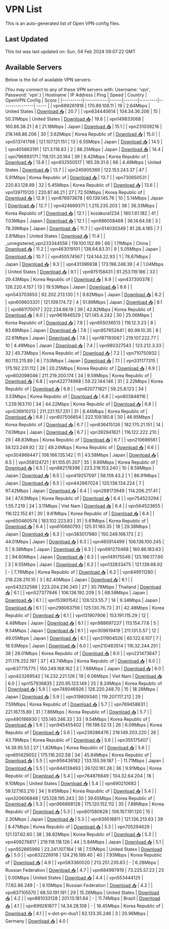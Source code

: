 # VPN List

This is an auto-generated list of Open VPN config files.

## Last Updated

This list was last updated on: Sun, 04 Feb 2024 09:07:22 GMT.

## Available Servers

Below is the list of available VPN servers:

(You may connect to any of these VPN servers with: Username: 'vpn', Password: 'vpn'.)
| Hostname | IP Address | Ping | Speed | Country | OpenVPN Config | Score |
|----------|------------|------|-------|---------|----------------| ----- |
| vpn689261918 | 170.89.108.11 | 19 | 2.64Mbps | United States | [Download 📥](./configs/server_0_US.ovpn) | 20.7 |
| vpn634440614 | 104.34.36.206 | 15 | 50.31Mbps | United States | [Download 📥](./configs/server_1_US.ovpn) | 19.8 |
| vpn149833068 | 160.86.38.21 | 8 | 21.18Mbps | Japan | [Download 📥](./configs/server_2_JP.ovpn) | 15.1 |
| vpn231039216 | 218.148.86.206 | 30 | 3.62Mbps | Korea Republic of | [Download 📥](./configs/server_3_KR.ovpn) | 15.0 |
| vpn513741798 | 121.107.121.151 | 13 | 6.55Mbps | Japan | [Download 📥](./configs/server_4_JP.ovpn) | 14.5 |
| vpn405863191 | 121.3.118.83 | 2 | 88.25Mbps | Japan | [Download 📥](./configs/server_5_JP.ovpn) | 14.4 |
| vpn796993171 | 118.131.20.164 | 39 | 6.42Mbps | Korea Republic of | [Download 📥](./configs/server_6_KR.ovpn) | 13.8 |
| vpn932550517 | 185.39.31.6 | 66 | 4.49Mbps | United States | [Download 📥](./configs/server_7_US.ovpn) | 13.7 |
| vpn245905369 | 122.153.243.37 | 47 | 5.91Mbps | Korea Republic of | [Download 📥](./configs/server_8_KR.ovpn) | 13.7 |
| vpn730650531 | 220.83.128.89 | 32 | 5.45Mbps | Korea Republic of | [Download 📥](./configs/server_9_KR.ovpn) | 13.6 |
| vpn139715120 | 220.87.46.21 | 27 | 72.50Mbps | Korea Republic of | [Download 📥](./configs/server_10_KR.ovpn) | 12.9 |
| vpn876973678 | 60.139.145.76 | 10 | 5.14Mbps | Japan | [Download 📥](./configs/server_11_JP.ovpn) | 12.7 |
| vpn424669371 | 1.215.235.203 | 38 | 36.33Mbps | Korea Republic of | [Download 📥](./configs/server_12_KR.ovpn) | 12.1 |
| kozakura1234 | 180.1.61.182 | 41 | 7.03Mbps | Japan | [Download 📥](./configs/server_13_JP.ovpn) | 12.1 |
| vpn986058468 | 36.14.64.58 | 3 | 78.39Mbps | Japan | [Download 📥](./configs/server_14_JP.ovpn) | 11.7 |
| vpn514030349 | 81.28.4.185 | 7 | 2.81Mbps | United States | [Download 📥](./configs/server_15_US.ovpn) | 11.4 |
| _unregistered_vpn233344556 | 119.100.152.89 | 66 | 1.11Mbps | China | [Download 📥](./configs/server_16_CN.ovpn) | 11.2 |
| vpn463019101 | 138.64.83.31 | 9 | 5.05Mbps | Japan | [Download 📥](./configs/server_17_JP.ovpn) | 10.7 |
| vpn450574567 | 124.144.22.93 | 1 | 78.67Mbps | Japan | [Download 📥](./configs/server_18_JP.ovpn) | 9.3 |
| vpn431396938 | 173.198.248.39 | 4 | 1.04Mbps | United States | [Download 📥](./configs/server_19_US.ovpn) | 9.1 |
| vpn975158431 | 61.253.119.186 | 33 | 29.43Mbps | Korea Republic of | [Download 📥](./configs/server_20_KR.ovpn) | 8.9 |
| vpn437300378 | 126.220.4.157 | 13 | 19.53Mbps | Japan | [Download 📥](./configs/server_21_JP.ovpn) | 8.6 |
| vpn543703650 | 92.202.213.130 | 1 | 9.82Mbps | Japan | [Download 📥](./configs/server_22_JP.ovpn) | 8.2 |
| vpn609603331 | 121.109.174.72 | 4 | 51.89Mbps | Japan | [Download 📥](./configs/server_23_JP.ovpn) | 8.1 |
| vpn661170017 | 222.234.68.19 | 39 | 42.82Mbps | Korea Republic of | [Download 📥](./configs/server_24_KR.ovpn) | 8.0 |
| vpn961646529 | 121.145.4.242 | 30 | 25.06Mbps | Korea Republic of | [Download 📥](./configs/server_25_KR.ovpn) | 7.8 |
| vpn655036513 | 116.12.3.23 | 8 | 83.69Mbps | Japan | [Download 📥](./configs/server_26_JP.ovpn) | 7.8 |
| vpn957652641 | 60.99.10.35 | 8 | 22.61Mbps | Japan | [Download 📥](./configs/server_27_JP.ovpn) | 7.6 |
| vpn187193067 | 219.107.222.77 | 10 | 4.49Mbps | Japan | [Download 📥](./configs/server_28_JP.ovpn) | 7.4 |
| vpn980327543 | 123.212.3.33 | 32 | 45.73Mbps | Korea Republic of | [Download 📥](./configs/server_29_KR.ovpn) | 7.2 |
| vpn710750932 | 60.113.215.89 | 6 | 7.53Mbps | Japan | [Download 📥](./configs/server_30_JP.ovpn) | 7.1 |
| vpn331177315 | 175.192.231.112 | 28 | 20.25Mbps | Korea Republic of | [Download 📥](./configs/server_31_KR.ovpn) | 6.9 |
| vpn602098046 | 211.219.200.174 | 24 | 9.59Mbps | Korea Republic of | [Download 📥](./configs/server_32_KR.ovpn) | 6.8 |
| vpn422774968 | 59.22.144.146 | 31 | 2.22Mbps | Korea Republic of | [Download 📥](./configs/server_33_KR.ovpn) | 6.8 |
| vpn820771821 | 59.25.8.123 | 34 | 3.53Mbps | Korea Republic of | [Download 📥](./configs/server_34_KR.ovpn) | 6.8 |
| vpn803848116 | 1.239.163.110 | 34 | 44.22Mbps | Korea Republic of | [Download 📥](./configs/server_35_KR.ovpn) | 6.8 |
| vpn536910213 | 211.221.157.251 | 31 | 8.44Mbps | Korea Republic of | [Download 📥](./configs/server_36_KR.ovpn) | 6.8 |
| vpn807506654 | 222.109.180.8 | 30 | 46.95Mbps | Korea Republic of | [Download 📥](./configs/server_37_KR.ovpn) | 6.7 |
| vpn836415126 | 182.170.21.151 | 14 | 7.63Mbps | Japan | [Download 📥](./configs/server_38_JP.ovpn) | 6.7 |
| vpn392941821 | 116.122.222.210 | 29 | 48.83Mbps | Korea Republic of | [Download 📥](./configs/server_39_KR.ovpn) | 6.7 |
| vpn210696561 | 58.123.249.92 | 32 | 49.24Mbps | Korea Republic of | [Download 📥](./configs/server_40_KR.ovpn) | 6.6 |
| vpn304968447 | 106.166.135.142 | 11 | 43.58Mbps | Japan | [Download 📥](./configs/server_41_JP.ovpn) | 6.5 |
| vpn358124721 | 61.105.61.207 | 35 | 9.66Mbps | Korea Republic of | [Download 📥](./configs/server_42_KR.ovpn) | 6.5 |
| vpn882178396 | 223.218.153.240 | 10 | 8.58Mbps | Japan | [Download 📥](./configs/server_43_JP.ovpn) | 6.5 |
| vpn419257597 | 58.159.43.2 | 1 | 86.91Mbps | Japan | [Download 📥](./configs/server_44_JP.ovpn) | 6.5 |
| vpn442667024 | 120.138.134.224 | 7 | 97.42Mbps | Japan | [Download 📥](./configs/server_45_JP.ovpn) | 6.4 |
| vpn268173949 | 114.206.217.41 | 34 | 47.63Mbps | Korea Republic of | [Download 📥](./configs/server_46_KR.ovpn) | 6.4 |
| vpn754523294 | 1.55.7.219 | 24 | 3.11Mbps | Viet Nam | [Download 📥](./configs/server_47_VN.ovpn) | 6.4 |
| vpn564523655 | 116.122.152.61 | 30 | 9.61Mbps | Korea Republic of | [Download 📥](./configs/server_48_KR.ovpn) | 6.4 |
| vpn650460574 | 183.102.223.83 | 31 | 5.61Mbps | Korea Republic of | [Download 📥](./configs/server_49_KR.ovpn) | 6.4 |
| vpn610660793 | 125.51.160.35 | 18 | 29.38Mbps | Japan | [Download 📥](./configs/server_50_JP.ovpn) | 6.3 |
| vpn383017980 | 150.249.166.173 | 2 | 44.01Mbps | Japan | [Download 📥](./configs/server_51_JP.ovpn) | 6.3 |
| vpn465914499 | 106.136.100.245 | 5 | 9.38Mbps | Japan | [Download 📥](./configs/server_52_JP.ovpn) | 6.3 |
| vpn691270468 | 160.86.183.63 | 2 | 94.60Mbps | Japan | [Download 📥](./configs/server_53_JP.ovpn) | 6.3 |
| vpn149175549 | 125.196.177.60 | 3 | 9.55Mbps | Japan | [Download 📥](./configs/server_54_JP.ovpn) | 6.2 |
| vpn132833475 | 121.139.68.92 | - | 7.76Mbps | Korea Republic of | [Download 📥](./configs/server_55_KR.ovpn) | 6.2 |
| vpn849511280 | 218.228.210.10 | 3 | 82.40Mbps | Japan | [Download 📥](./configs/server_56_JP.ovpn) | 6.1 |
| vpn543232586 | 223.204.236.240 | 27 | 30.78Mbps | Thailand | [Download 📥](./configs/server_57_TH.ovpn) | 6.1 |
| vpn527377846 | 106.136.192.209 | 5 | 68.59Mbps | Japan | [Download 📥](./configs/server_58_JP.ovpn) | 6.1 |
| vpn153901542 | 126.123.55.7 | 14 | 9.34Mbps | Japan | [Download 📥](./configs/server_59_JP.ovpn) | 6.1 |
| vpn298063756 | 125.130.76.73 | 31 | 42.48Mbps | Korea Republic of | [Download 📥](./configs/server_60_KR.ovpn) | 6.1 |
| vpn131907906 | 153.191.115.29 | 12 | 4.48Mbps | Japan | [Download 📥](./configs/server_61_JP.ovpn) | 6.1 |
| vpn988697237 | 113.154.77.6 | 5 | 9.54Mbps | Japan | [Download 📥](./configs/server_62_JP.ovpn) | 6.1 |
| vpn309619419 | 211.131.5.57 | 12 | 49.05Mbps | Japan | [Download 📥](./configs/server_63_JP.ovpn) | 6.1 |
| vpn311904526 | 60.122.6.107 | 7 | 18.53Mbps | Japan | [Download 📥](./configs/server_64_JP.ovpn) | 6.0 |
| vpn210483514 | 116.32.244.251 | 38 | 28.01Mbps | Korea Republic of | [Download 📥](./configs/server_65_KR.ovpn) | 6.0 |
| vpn221473647 | 211.178.252.197 | 37 | 43.74Mbps | Korea Republic of | [Download 📥](./configs/server_66_KR.ovpn) | 6.0 |
| vpn637715775 | 150.249.168.162 | 2 | 7.68Mbps | Japan | [Download 📥](./configs/server_67_JP.ovpn) | 6.0 |
| vpn423269542 | 14.232.221.126 | 19 | 6.06Mbps | Viet Nam | [Download 📥](./configs/server_68_VN.ovpn) | 6.0 |
| vpn157936835 | 220.95.123.149 | 25 | 8.24Mbps | Korea Republic of | [Download 📥](./configs/server_69_KR.ovpn) | 5.9 |
| vpn749046926 | 126.220.248.70 | 15 | 18.28Mbps | Japan | [Download 📥](./configs/server_70_JP.ovpn) | 5.9 |
| vpn319809340 | 119.207.117.212 | 29 | 7.59Mbps | Korea Republic of | [Download 📥](./configs/server_71_KR.ovpn) | 5.7 |
| vpn769458631 | 221.167.15.89 | 31 | 7.86Mbps | Korea Republic of | [Download 📥](./configs/server_72_KR.ovpn) | 5.7 |
| vpn490186930 | 125.140.246.33 | 33 | 9.54Mbps | Korea Republic of | [Download 📥](./configs/server_73_KR.ovpn) | 5.6 |
| vpn945455402 | 119.198.52.13 | 26 | 6.09Mbps | Korea Republic of | [Download 📥](./configs/server_74_KR.ovpn) | 5.6 |
| vpn239286476 | 218.149.203.220 | 26 | 43.79Mbps | Korea Republic of | [Download 📥](./configs/server_75_KR.ovpn) | 5.6 |
| vpn355175407 | 14.39.95.53 | 27 | 1.82Mbps | Korea Republic of | [Download 📥](./configs/server_76_KR.ovpn) | 5.6 |
| vpn691429052 | 175.116.202.58 | 34 | 45.84Mbps | Korea Republic of | [Download 📥](./configs/server_77_KR.ovpn) | 5.5 |
| vpn956436182 | 133.155.59.187 | - | 11.71Mbps | Japan | [Download 📥](./configs/server_78_JP.ovpn) | 5.5 |
| vpn944139493 | 39.120.161.28 | 36 | 9.91Mbps | Korea Republic of | [Download 📥](./configs/server_79_KR.ovpn) | 5.4 |
| vpn764876849 | 104.32.64.204 | 18 | 9.10Mbps | United States | [Download 📥](./configs/server_80_US.ovpn) | 5.4 |
| vpn690210682 | 58.127.163.210 | 34 | 9.65Mbps | Korea Republic of | [Download 📥](./configs/server_81_KR.ovpn) | 5.4 |
| vpn320606848 | 125.128.195.243 | 30 | 39.65Mbps | Korea Republic of | [Download 📥](./configs/server_82_KR.ovpn) | 5.3 |
| vpn966868128 | 175.120.152.112 | 35 | 7.88Mbps | Korea Republic of | [Download 📥](./configs/server_83_KR.ovpn) | 5.3 |
| vpn601580628 | 106.167.191.120 | 15 | 2.30Mbps | Japan | [Download 📥](./configs/server_84_JP.ovpn) | 5.3 |
| vpn939518811 | 121.136.213.63 | 39 | 8.47Mbps | Korea Republic of | [Download 📥](./configs/server_85_KR.ovpn) | 5.3 |
| vpn705294629 | 121.137.62.60 | 38 | 38.82Mbps | Korea Republic of | [Download 📥](./configs/server_86_KR.ovpn) | 5.3 |
| vpn409276817 | 219.118.118.126 | 44 | 5.84Mbps | Japan | [Download 📥](./configs/server_87_JP.ovpn) | 5.1 |
| vpn952865966 | 23.241.107.184 | 18 | 7.51Mbps | United States | [Download 📥](./configs/server_88_US.ovpn) | 5.0 |
| vpn832226916 | 124.216.189.40 | 40 | 7.93Mbps | Korea Republic of | [Download 📥](./configs/server_89_KR.ovpn) | 4.9 |
| vpn583360020 | 213.251.235.63 | - | 6.28Mbps | Russian Federation | [Download 📥](./configs/server_90_RU.ovpn) | 4.7 |
| vpn684997919 | 73.225.57.23 | 23 | 0.00Mbps | United States | [Download 📥](./configs/server_91_US.ovpn) | 4.4 |
| vpn553444125 | 77.82.86.249 | - | 6.10Mbps | Russian Federation | [Download 📥](./configs/server_92_RU.ovpn) | 4.2 |
| vpn837105570 | 68.50.191.191 | 29 | 15.26Mbps | United States | [Download 📥](./configs/server_93_US.ovpn) | 4.2 |
| vpn881033128 | 201.13.181.64 | - | 11.74Mbps | Brazil | [Download 📥](./configs/server_94_BR.ovpn) | 4.1 |
| vpn699281877 | 14.34.28.108 | - | 16.45Mbps | Korea Republic of | [Download 📥](./configs/server_95_KR.ovpn) | 4.1 |
| v-dot-pn-dus1 | 62.133.35.246 | 3 | 20.96Mbps | Germany | [Download 📥](./configs/server_96_DE.ovpn) | 4.0 |
